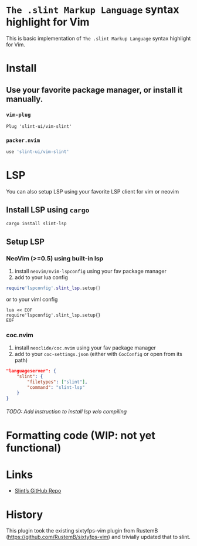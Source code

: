 # `The .slint Markup Language` syntax highlight for Vim

This is basic implementation of `The .slint Markup Language` syntax
highlight for Vim.

# Install

## Use your favorite package manager, or install it manually.

### `vim-plug`

``` vim
Plug 'slint-ui/vim-slint'
```

### `packer.nvim`

``` lua
use 'slint-ui/vim-slint'
```

# LSP

You can also setup LSP using your favorite LSP client for vim or neovim

## Install LSP using `cargo`

``` sh
cargo install slint-lsp
```

## Setup LSP

### NeoVim (>=0.5) using built-in lsp

1.  install `neovim/nvim-lspconfig` using your fav package manager
2.  add to your lua config

``` lua
require'lspconfig'.slint_lsp.setup{}
```

or to your viml config

``` vim
lua << EOF
require'lspconfig'.slint_lsp.setup{}
EOF
```

### coc.nvim

1.  install `neoclide/coc.nvim` using your fav package manager
2.  add to your `coc-settings.json` (either with `CocConfig` or open from its path)

```json
"languageserver": {
    "slint": {
        "filetypes": ["slint"],
        "command": "slint-lsp"
    }
}
```

###### TODO: Add instruction to install lsp w/o compiling

# Formatting code (WIP: not yet functional)

# Links

- [Slint’s GitHub Repo](https://github.com/slint-ui/slint)

# History

This plugin took the existing sixtyfps-vim plugin from RustemB
(https://github.com/RustemB/sixtyfps-vim) and trivially updated that
to slint.
